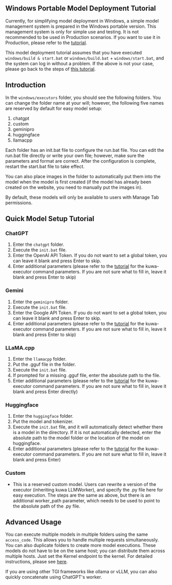 ## Windows Portable Model Deployment Tutorial
Currently, for simplifying model deployment in Windows, a simple model management system is prepared in the Windows portable version. This management system is only for simple use and testing. It is not recommended to be used in Production scenarios. If you want to use it in Production, please refer to the [tutorial](../../src/executor/README.md).

This model deployment tutorial assumes that you have executed `windows/build & start.bat` or `windows/build.bat` + `windows/start.bat`, and the system can log in without a problem. If the above is not your case, please go back to the steps of [this tutorial](../README.md).

## Introduction
In the `windows/executors` folder, you should see the following folders. You can change the folder name at your will; however, the following five names are reserved by default for easy model setup:
1. chatgpt
2. custom
3. geminipro
4. huggingface
5. llamacpp

Each folder has an init.bat file to configure the run.bat file. You can edit the run.bat file directly or write your own file; however, make sure the parameters and format are correct. After the configuration is complete, restart the start.bat file to take effect.

You can also place images in the folder to automatically put them into the model when the model is first created (if the model has already been created on the website, you need to manually put the images in).

By default, these models will only be available to users with Manage Tab permissions.

## Quick Model Setup Tutorial

### ChatGPT
1. Enter the `chatgpt` folder.
2. Execute the `init.bat` file.
3. Enter the OpenAI API Token. If you do not want to set a global token, you can leave it blank and press Enter to skip.
4. Enter additional parameters (please refer to the [tutorial](../../src/executor/README.md) for the kuwa-executor command parameters. If you are not sure what to fill in, leave it blank and press Enter to skip)

### Gemini
1. Enter the `geminipro` folder.
2. Execute the `init.bat` file.
3. Enter the Google API Token. If you do not want to set a global token, you can leave it blank and press Enter to skip.
4. Enter additional parameters (please refer to the [tutorial](../../src/executor/README.md) for the kuwa-executor command parameters. If you are not sure what to fill in, leave it blank and press Enter to skip)

### LLaMA.cpp
1. Enter the `llamacpp` folder.
2. Put the .gguf file in the folder.
3. Execute the `init.bat` file.
4. If prompted for a missing .gguf file, enter the absolute path to the file.
5. Enter additional parameters (please refer to the [tutorial](../../src/executor/README.md) for the kuwa-executor command parameters. If you are not sure what to fill in, leave it blank and press Enter directly)

### Huggingface
1. Enter the `huggingface` folder.
2. Put the model and tokenizer.
3. Execute the `init.bat` file, and it will automatically detect whether there is a model in the directory. If it is not automatically detected, enter the absolute path to the model folder or the location of the model on huggingface.
4. Enter additional parameters (please refer to the [tutorial](../../src/executor/README.md) for the kuwa-executor command parameters. If you are not sure what to fill in, leave it blank and press Enter)

### Custom
- This is a reserved custom model. Users can rewrite a version of the executor (inheriting kuwa LLMWorker), and specify the .py file here for easy execution. The steps are the same as above, but there is an additional worker_path parameter, which needs to be used to point to the absolute path of the .py file.

## Advanced Usage
You can execute multiple models in multiple folders using the same `access_code`. This allows you to handle multiple requests simultaneously. You can also duplicate folders to create more model executions. These models do not have to be on the same host; you can distribute them across multiple hosts. Just set the Kernel endpoint to the kernel. For detailed instructions, please see [here](../../src/executor/README.md).

If you are using other TGI frameworks like ollama or vLLM, you can also quickly concatenate using ChatGPT's worker.